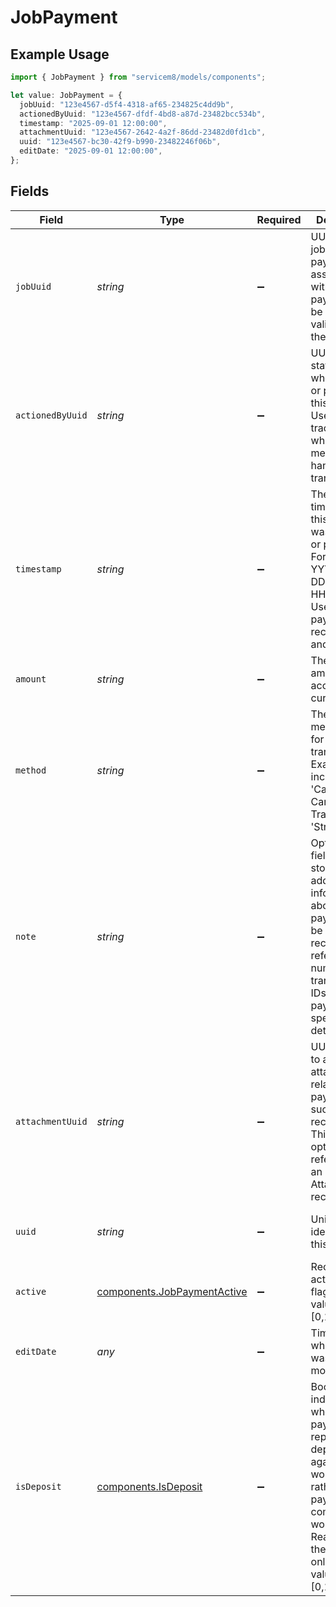# JobPayment

## Example Usage

```typescript
import { JobPayment } from "servicem8/models/components";

let value: JobPayment = {
  jobUuid: "123e4567-d5f4-4318-af65-234825c4dd9b",
  actionedByUuid: "123e4567-dfdf-4bd8-a87d-23482bcc534b",
  timestamp: "2025-09-01 12:00:00",
  attachmentUuid: "123e4567-2642-4a2f-86dd-23482d0fd1cb",
  uuid: "123e4567-bc30-42f9-b990-23482246f06b",
  editDate: "2025-09-01 12:00:00",
};
```

## Fields

| Field                                                                                                                                                                                                     | Type                                                                                                                                                                                                      | Required                                                                                                                                                                                                  | Description                                                                                                                                                                                               | Example                                                                                                                                                                                                   |
| --------------------------------------------------------------------------------------------------------------------------------------------------------------------------------------------------------- | --------------------------------------------------------------------------------------------------------------------------------------------------------------------------------------------------------- | --------------------------------------------------------------------------------------------------------------------------------------------------------------------------------------------------------- | --------------------------------------------------------------------------------------------------------------------------------------------------------------------------------------------------------- | --------------------------------------------------------------------------------------------------------------------------------------------------------------------------------------------------------- |
| `jobUuid`                                                                                                                                                                                                 | *string*                                                                                                                                                                                                  | :heavy_minus_sign:                                                                                                                                                                                        | UUID of the job this payment is associated with. Each payment must be linked to a valid job in the system.                                                                                                | 123e4567-d5f4-4318-af65-234825c4dd9b                                                                                                                                                                      |
| `actionedByUuid`                                                                                                                                                                                          | *string*                                                                                                                                                                                                  | :heavy_minus_sign:                                                                                                                                                                                        | UUID of the staff member who recorded or processed this payment. Used for tracking which staff member handled the transaction.                                                                            | 123e4567-dfdf-4bd8-a87d-23482bcc534b                                                                                                                                                                      |
| `timestamp`                                                                                                                                                                                               | *string*                                                                                                                                                                                                  | :heavy_minus_sign:                                                                                                                                                                                        | The date and time when this payment was recorded or processed. Format is YYYY-MM-DD HH:MM:SS. Used for payment reconciliation and reporting.                                                              | 2025-09-01 12:00:00                                                                                                                                                                                       |
| `amount`                                                                                                                                                                                                  | *string*                                                                                                                                                                                                  | :heavy_minus_sign:                                                                                                                                                                                        | The payment amount in the account's currency.                                                                                                                                                             |                                                                                                                                                                                                           |
| `method`                                                                                                                                                                                                  | *string*                                                                                                                                                                                                  | :heavy_minus_sign:                                                                                                                                                                                        | The payment method used for this transaction. Examples include 'Cash', 'Credit Card', 'Bank Transfer', 'Stripe', etc.                                                                                     |                                                                                                                                                                                                           |
| `note`                                                                                                                                                                                                    | *string*                                                                                                                                                                                                  | :heavy_minus_sign:                                                                                                                                                                                        | Optional text field for storing additional information about the payment. Can be used to record reference numbers, transaction IDs, or other payment-specific details.                                    |                                                                                                                                                                                                           |
| `attachmentUuid`                                                                                                                                                                                          | *string*                                                                                                                                                                                                  | :heavy_minus_sign:                                                                                                                                                                                        | UUID linking to a stored attachment related to this payment, such as a receipt image. This is an optional reference to an Attachment record.                                                              | 123e4567-2642-4a2f-86dd-23482d0fd1cb                                                                                                                                                                      |
| `uuid`                                                                                                                                                                                                    | *string*                                                                                                                                                                                                  | :heavy_minus_sign:                                                                                                                                                                                        | Unique identifier for this record                                                                                                                                                                         | 123e4567-bc30-42f9-b990-23482246f06b                                                                                                                                                                      |
| `active`                                                                                                                                                                                                  | [components.JobPaymentActive](../../models/components/jobpaymentactive.md)                                                                                                                                | :heavy_minus_sign:                                                                                                                                                                                        | Record active/deleted flag.  Valid values are [0,1]                                                                                                                                                       |                                                                                                                                                                                                           |
| `editDate`                                                                                                                                                                                                | *any*                                                                                                                                                                                                     | :heavy_minus_sign:                                                                                                                                                                                        | Timestamp at which record was last modified                                                                                                                                                               | 2025-09-01 12:00:00                                                                                                                                                                                       |
| `isDeposit`                                                                                                                                                                                               | [components.IsDeposit](../../models/components/isdeposit.md)                                                                                                                                              | :heavy_minus_sign:                                                                                                                                                                                        | Boolean flag indicating whether this payment represents a deposit against future work (true) rather than a payment for completed work (false). Read-only in the API. (Read only).  Valid values are [0,1] |                                                                                                                                                                                                           |